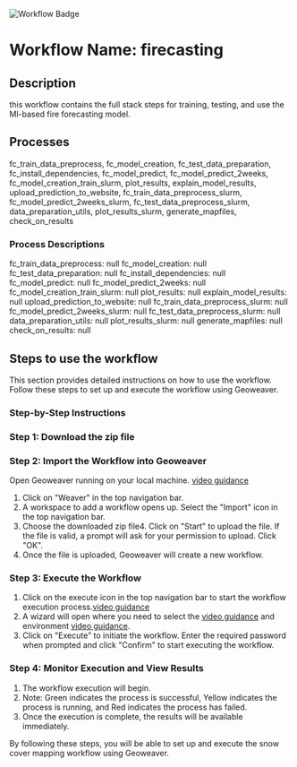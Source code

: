 ![Workflow Badge](https://img.shields.io/badge/Workflow-firecasting-blue.svg)

# Workflow Name: firecasting

## Description
this workflow contains the full stack steps for training, testing, and use the Ml-based fire forecasting model.

## Processes
fc_train_data_preprocess, fc_model_creation, fc_test_data_preparation, fc_install_dependencies, fc_model_predict, fc_model_predict_2weeks, fc_model_creation_train_slurm, plot_results, explain_model_results, upload_prediction_to_website, fc_train_data_preprocess_slurm, fc_model_predict_2weeks_slurm, fc_test_data_preprocess_slurm, data_preparation_utils, plot_results_slurm, generate_mapfiles, check_on_results

### Process Descriptions
fc_train_data_preprocess: null
fc_model_creation: null
fc_test_data_preparation: null
fc_install_dependencies: null
fc_model_predict: null
fc_model_predict_2weeks: null
fc_model_creation_train_slurm: null
plot_results: null
explain_model_results: null
upload_prediction_to_website: null
fc_train_data_preprocess_slurm: null
fc_model_predict_2weeks_slurm: null
fc_test_data_preprocess_slurm: null
data_preparation_utils: null
plot_results_slurm: null
generate_mapfiles: null
check_on_results: null


## Steps to use the workflow

This section provides detailed instructions on how to use the workflow. Follow these steps to set up and execute the workflow using Geoweaver.

### Step-by-Step Instructions

### Step 1: Download the zip file
### Step 2: Import the Workflow into Geoweaver
Open Geoweaver running on your local machine. [video guidance](https://youtu.be/jUd1dzi18EQ)
1. Click on "Weaver" in the top navigation bar.
2. A workspace to add a workflow opens up. Select the "Import" icon in the top navigation bar.
3. Choose the downloaded zip file4. Click on "Start" to upload the file. If the file is valid, a prompt will ask for your permission to upload. Click "OK".
5. Once the file is uploaded, Geoweaver will create a new workflow.

### Step 3: Execute the Workflow
1. Click on the execute icon in the top navigation bar to start the workflow execution process.[video guidance](https://youtu.be/PJcMNR00QoE)
2. A wizard will open where you need to select the [video guidance](https://youtu.be/KYiEHI0rn_o) and environment [video guidance](https://www.youtube.com/watch?v=H66AVoBBaHs).
3. Click on "Execute" to initiate the workflow. Enter the required password when prompted and click "Confirm" to start executing the workflow.

### Step 4: Monitor Execution and View Results
1. The workflow execution will begin.
2. Note: Green indicates the process is successful, Yellow indicates the process is running, and Red indicates the process has failed.
3. Once the execution is complete, the results will be available immediately.

By following these steps, you will be able to set up and execute the snow cover mapping workflow using Geoweaver.

